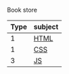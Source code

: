 Book store


 Type     | subject  |
| ----------- | ----------- |
| 1 |[HTML](/index.html)|
|1|[CSS](/style.css)|
|3|[JS](/javas.js)|
